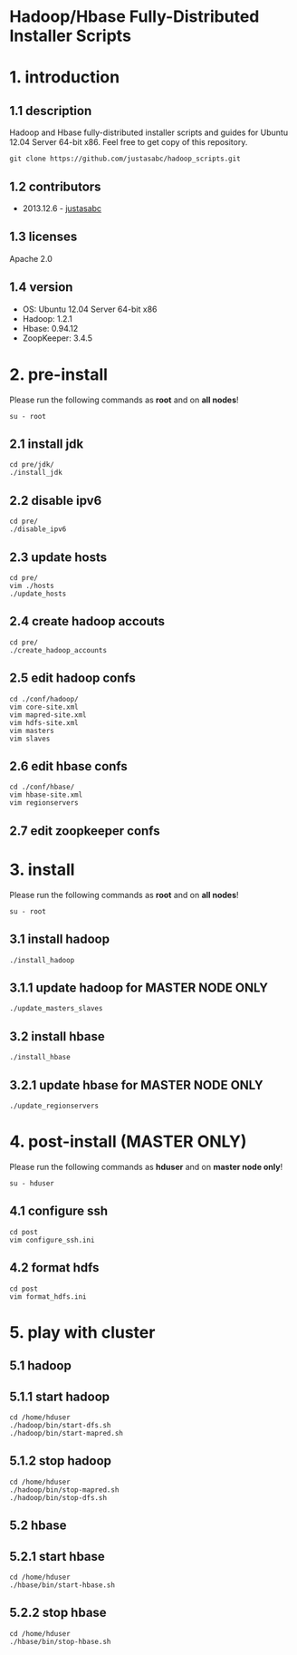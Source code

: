 Hadoop/Hbase Fully-Distributed Installer Scripts
==========================================

# 1. introduction

## 1.1 description
Hadoop and Hbase fully-distributed installer scripts and guides for Ubuntu 12.04 Server 64-bit x86. Feel free to get copy of this repository.

`git clone https://github.com/justasabc/hadoop_scripts.git`

## 1.2 contributors
* 2013.12.6 - [justasabc](http://github.com/justasabc)

## 1.3 licenses
Apache 2.0

## 1.4 version
* OS: Ubuntu 12.04 Server 64-bit x86
* Hadoop: 1.2.1
* Hbase: 0.94.12
* ZoopKeeper: 3.4.5

# 2. pre-install
Please run the following commands as **root** and on **all nodes**! 

`su - root`

## 2.1 install jdk

	cd pre/jdk/
	./install_jdk

## 2.2 disable ipv6

	cd pre/
	./disable_ipv6

## 2.3 update hosts 

	cd pre/
	vim ./hosts
	./update_hosts

## 2.4 create hadoop accouts

	cd pre/
	./create_hadoop_accounts

## 2.5 edit hadoop confs

	cd ./conf/hadoop/
	vim core-site.xml
	vim mapred-site.xml
	vim hdfs-site.xml
	vim masters
	vim slaves

## 2.6 edit hbase confs

	cd ./conf/hbase/
	vim hbase-site.xml
	vim regionservers

## 2.7 edit zoopkeeper confs


# 3. install 
Please run the following commands as **root** and on **all nodes**! 

`su - root`


## 3.1 install hadoop

	./install_hadoop

## 3.1.1 update hadoop for **MASTER NODE ONLY**

	./update_masters_slaves

## 3.2 install hbase

	./install_hbase

## 3.2.1 update hbase for **MASTER NODE ONLY**

	./update_regionservers

# 4. post-install (**MASTER ONLY**) 
Please run the following commands as **hduser** and on **master node only**! 

`su - hduser`

## 4.1 configure ssh 

	cd post
	vim configure_ssh.ini

## 4.2 format hdfs
	cd post
	vim format_hdfs.ini

# 5. play with cluster

## 5.1 hadoop
## 5.1.1 start hadoop

	cd /home/hduser
	./hadoop/bin/start-dfs.sh
	./hadoop/bin/start-mapred.sh
	
## 5.1.2 stop hadoop

	cd /home/hduser
	./hadoop/bin/stop-mapred.sh
	./hadoop/bin/stop-dfs.sh

## 5.2 hbase
## 5.2.1 start hbase

	cd /home/hduser
	./hbase/bin/start-hbase.sh
	
## 5.2.2 stop hbase

	cd /home/hduser
	./hbase/bin/stop-hbase.sh
